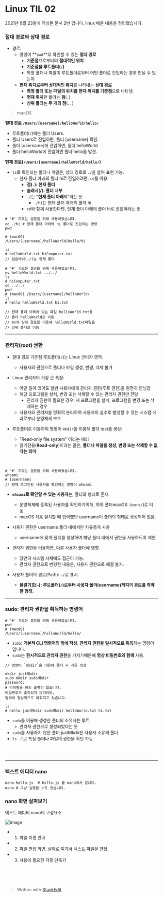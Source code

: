 ﻿# Linux TIL 02

2021년 6월 23일에 작성된 문서 2번 입니다.
linux 배운 내용을 정리했습니다.

### 절대 경로와 상대 경로

* 경로:
	*  명령어 **`pwd`**로 확인할 수 있는 **절대 경로**
		* **기준점**으로부터의 **절대적인 위치**
		* **기준점을 루트폴더(`/`)**
		* 특정 폴더나 파일이 루트폴더로부터 어떤 폴더로 진입하는 경우 만날 수 있는지
	* **현재 위치로부터 상대적인 위치**를 나타내는 **상대 경로**
		* **특정 폴더 또는 파일의 위치를 현재 위치를 기준점**으로 나타냄. 
		* **현재 위치**한 폴더는 **점**(`.`)
		* **상위 폴더**는 **두 개의 점**(`..`)



> macOS

**절대 경로 `/Users/[username]/helloWorld/hello/`**
* 루트폴더(`/`)에는 폴더 Users. 
* 폴더 Users로 진입하면, 폴더 [username] 확인. 
* 폴더 [username]에 진입하면, 폴더 helloWorld
* 폴더 helloWorld에 진입하면 폴더 hello를 발견. 


**현재 경로(`/Users/[username]/helloWorld/hello/`)**
*  `ls`로 확인되는 폴더나 파일은, 상대 경로로 `./`을 붙여 표현 가능. 
	* 현재 폴더 아래의 폴더 hi로 진입하려면, `cd`를 이용
		* **점(`.`): 현재 폴더**
		* **슬래시(/): 폴더 내부** 
		*  `./`는 "**현재 폴더 아래**의"라는 뜻
			*  `./hi`는 현재 폴더 아래의 폴더 hi
		*  `cd`와 함께 사용한다면, 현재 폴더 아래의 폴더 hi로 진입하라는 뜻

```
# '#' 기호는 설명을 위해 사용하였습니다.
cd ./hi # 현재 폴더 아래의 hi 폴더로 진입하는 명령
pwd

# (macOS) 
/Users/[username]/helloWorld/hello/hi

ls
# helloWorld.txt hiComputer.txt
// 점슬래쉬(./)는 현재 폴더
```

```
# '#' 기호는 설명을 위해 사용하였습니다.
mv helloWorld.txt ../../
ls
# hiComputer.txt
cd ../../
pwd
# (macOS) /Users/[username]/helloWorld/
ls
# hello helloWorld.txt hi.txt

// 현재 폴더 아래에 있는 파일 helloWorld.txt를 
// 폴더 helloWorld로 이동
// mv와 상대 경로를 이용해 helloWorld.txt파일을 
// 상위 폴더로 이동
```



---

### 관리자(root) 권한



* 절대 경로 기준점 루트폴더(`/`)는 Linux 관리자 영역. 
	* 사용자의 권한으로 폴더나 파일 생성, 변경, 삭제 불가

* Linux 관리자의 가장 큰 특징: 
	* 어떤 일이 있어도 일반 사용자에게 관리자 권한(루트 권한)을 완전히 안넘김
	* 해당 프로그램을 설치, 변경 또는 삭제할 수 있는 관리자 권한만 전달
		* 관리자 권한이 필요한 경우: 새 프로그램을 설치, 프로그램을 변경 또는 삭제하는 경우 
	* 사용자와 관리자를 명확히 분리하여 사용자의 실수로 발생할 수 있는 시스템 에러로부터 운영체제 보호

 
 
* 루트폴더로 이동하여 명령어 `mkdir`을 이용해 폴더 test를 생성: 
	* "Read-only file system" 이라는 에러
	* 읽기전용(**Read-only**)이라는 말은, **폴더나 파일을 생성, 변경 또는 삭제할 수 없다는 의미**



  
<br>

```
# '#' 기호는 설명을 위해 사용하였습니다.
whoami
# [username]
// 현재 로그인된 사용자를 확인하는 명령어 whoami
```



* **`whoami`로 확인할 수 있는 사용자**는, 폴더의 형태로 존재. 
	* 운영체제에 등록된 사용자를 확인하기위해, 하위 폴더macOS: `Users/`)로 이동. 
	* macOS 처음 설치할 때 입력했던 username이 폴더의 형태로 생성되어 있음. 

* 사용자 권한은 username 폴더 내에서만 자유롭게 사용
	* username에 맞게 폴더를 생성하여 해당 폴더 내에서 권한을 사용하도록 제한
* 관리자 권한을 이용하면, 다른 사용자 폴더에 영향. 
	* 당연히 시스템 자체에도 접근이 가능. 
	* 관리자 권한으로 변경한 내용은, 사용자 권한으로 해결 불가.

* 사용자 폴더의 경로(Path): `~/`로 표시. 
	* **물결기호(`~`): 루트폴더(`/`)로부터 사용자 폴더(username)까지의 경로를 축약한 형태.**


---
  

### sudo: 관리자 권한을 획득하는 명령어



```
# '#' 기호는 설명을 위해 사용하였습니다.
pwd
# (macOS) 
/Users/[username]/helloWorld/hello/
```




* `sudo`: **기본적 CLI 명령어의 앞에 작성**, **관리자 권한을 일시적으로 획득**하는 명령어입니다. 
* `sudo`는 **한시적으로 관리자 권한**을 가지기때문에 **항상 비밀번호와 함께** 사용. 


```
// 명령어 `mkdir`을 이용해 폴더 두 개를 생성

mkdir justMkdir
sudo mkdir sudoMkdir
password: 
# 타이핑을 해도 출력이 없습니다. 
비밀번호가 출력되지 않더라도, 
입력이 정상적으로 이뤄지고 있습니다.

ls
# hello justMkdir sudoMkdir helloWorld.txt hi.txt
```


*  `sudo`를 이용해 생성한 폴더의 소유자는 루트
	* 관리자 권한으로 생성되었다는 뜻
* `sudo`를 사용하지 않은 폴더 justMkdir은 사용자 소유의 폴더 
*  `ls -l`로 특정 폴더나 파일의 권한을 확인 가능


  <br><br>

----



### 텍스트 에디터 nano




```
nano hello.js  # hello.js 를 nano에서 엽니다.
nano # 그냥 실행할 수도 있습니다.
```


  

### nano 화면 살펴보기

텍스트 에디터 nano의 구성요소

![image](https://s3.ap-northeast-2.amazonaws.com/urclass-images/-eeGqE5Mi-1613728866459.png)


-   1. 파일 이름 안내
-   2. 파일 편집 화면, 실제로 여기서 텍스트 파일을 편집
-   3. 사용에 필요한 각종 단축키




  



<br><br><br>





> Written with [StackEdit](https://stackedit.io/).

